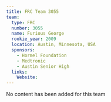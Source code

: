 ```yaml
---
title: FRC Team 3055
team:
  type: FRC
  number: 3055
  name: Furious George
  rookie_year: 2009
  location: Austin, Minnesota, USA
  sponsors:
    - Hormel Foundation
    - Medtronic
    - Austin Senior High
  links:
    Website: 
---
```

No content has been added for this team